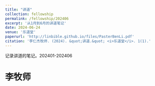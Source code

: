 ```yaml
---
title: "讲道"
collection: fellowship
permalink: /fellowship/202406
excerpt: '从1月到6月的讲道笔记'
date: 2024-06-24
venue: '乐道堂'
paperurl: 'http://linbible.github.io/files/PasterBenLi.pdf'
citation: '李仁杰牧师. (2024). &quot;讲道.&quot; <i>乐道堂</i>. 1(1).'
---
```


记录讲道的笔记。202401-202406

李牧师
======